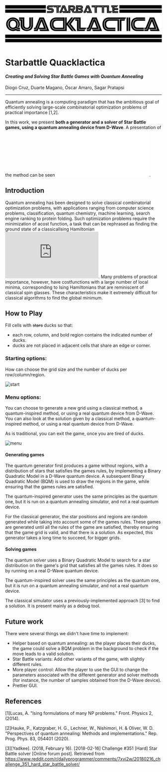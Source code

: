 ![logo](logo.jpg)

# Starbattle Quacklactica

#### *Creating and Solving Star Battle Games with Quantum Annealing* 

Diogo Cruz, Duarte Magano, Óscar Amaro, Sagar Pratapsi

---

Quantum annealing is a computing paradigm that has the ambitious goal of efficiently solving large-scale combinatorial optimization problems of practical importance [1,2].

In this work, we present **both a generator and a solver of Star Battle games, using a quantum annealing device from D-Wave**. A presentation of the method can be seen ![here](presentation.pdf).

## Introduction

Quantum annealing has been designed to solve classical combinatorial optimization problems, with applications ranging from computer science problems, classification, quantum chemistry, machine learning, search engine ranking to protein folding. Such optimization problems require the minimization of acost function, a task that can be rephrased as finding the ground state of a classicalIsing Hamiltonian ![equation](https://latex.codecogs.com/png.latex?H_0). Many problems of practical importance, however, have costfunctions with a large number of local minima, corresponding to Ising Hamiltonians that are reminiscent of classical spin glasses. These characteristics make it extremely difficult for classical algorithms to find the global minimum.

## How to Play

Fill cells with ~~stars~~ ducks so that:

* each row, column, and bold region contains the indicated number of ducks.
* ducks are not placed in adjacent cells that share an edge or corner.

### Starting options:

How can choose the grid size and the number of ducks per row/column/region.

![start](start.png)

### Menu options:

You can choose to generate a new grid using a classical method, a quantum-inspired method, or using a real quantum device from D-Wave. You can also look at the solution given by a classical method, a quantum-inspired method, or using a real quantum device from D-Wave.

As is traditional, you can exit the game, once you are tired of ducks.

![menu](menu.png)

#### Generating games

The quantum generator first produces a game without regions, with a distribution of stars that satisfies the games rules, by implementing a Binary Quadratic Model in a D-Wave quantum device. A subsequent Binary Quadratic Model (BQM) is used to draw the regions in the game, while ensuring that the games rules are satisfied.

The quantum-inspired generator uses the same principles as the quantum one, but it is run on a quantum annealing simulator, and not a real quantum device.

For the classical generator, the star positions and regions are random generated while taking into account some of the games rules. These games are generated until all the rules of the game are satisfied, thereby ensuring that the game grid is valid, and that there is a solution. As expected, this generator takes a long time to succeed, for bigger grids.

#### Solving games

The quantum solver uses a Binary Quadratic Model to search for a star distribution on the game's grid that satisfies all the games rules. It does so by running on a real D-Wave quantum device.

The quantum-inspired solver uses the same principles as the quantum one, but it is run on a quantum annealing simulator, and not a real quantum device.

The classical simulator uses a previously-implemented approach [3] to find a solution. It is present mainly as a debug tool.

## Future work

There were several things we didn't have time to implement:
* Helper based on quantum annealing: as the player places their ducks, the game could solve a BQM problem in the background to check if the move leads to a valid solution.
* Star Battle variants: Add other variants of the game, with slightly different rules.
* More player control: Allow the player to use the GUI to change the parameters associated with the different generator and solver methods (for instance, the number of samples obtained from the D-Wave device).
* Prettier GUI.

## References

[1]Lucas, A. "Ising formulations of many NP problems." Front. Physics 2, (2014).

[2]Hauke, P., Katzgraber, H. G., Lechner, W., Nishimori, H. & Oliver, W. D. "Perspectives of quantum annealing: Methods and implementations." Rep. Prog. Phys. 83, 054401 (2020).

[3][Yadkee]. (2018, February 16). [2018-02-16] Challenge #351 [Hard] Star Battle solver [Online forum post]. Retrieved from https://www.reddit.com/r/dailyprogrammer/comments/7xyi2w/20180216_challenge_351_hard_star_battle_solver/

<!-- ## ToDo:
### Things we would wanna fix/implement but didn't have enough time to do


* Graphics
* More than 2 player support
* Better quantum circuit visualization
* Option to pick between real and simulated quantum simulation as opposed ot editing the source code
* Adding more gates and game mechanics to make it more fun

## Highlights:



*   In our game, the result is quantum. No one knows the results until the measurement.
*    Player can increase their probability of winning, but nothing is guaranteed.
*   During the game, two players are building a quantum circuit together. They try interfering with the result of the entangled qubits to something they desire.
*   In the game, we applied Quantum Random Number Generator to find the type and place of gates. The speeds of Quhacmans change with entangled two qubits circuit.
*   The rule and strategy are quantum. We use Bloch sphere as a win indicator. -->
